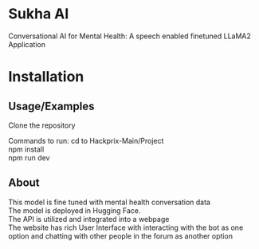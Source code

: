
# Sukha AI

Conversational AI for Mental Health: A speech enabled finetuned LLaMA2 Application


# Installation

## Usage/Examples

Clone the repository

Commands to run:
cd to Hackprix-Main/Project </br> 
npm install </br> 
npm run dev


## About

This model is fine tuned with mental health conversation data </br>
The model is deployed in Hugging Face. </br>
The API is utilized and integrated into a webpage </br>
The website has rich User Interface with interacting with the bot as one option and chatting with other people in the forum as another option </br>


